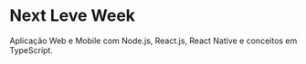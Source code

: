 # Next Leve Week

Aplicação Web e Mobile com Node.js, React.js, React Native e conceitos em TypeScript.
